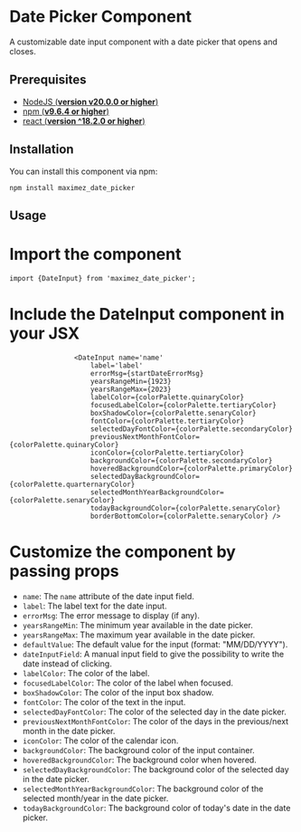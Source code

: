 # Date Picker Component

A customizable date input component with a date picker that opens and closes.

## Prerequisites

- [NodeJS (**version v20.0.0 or higher**)](https://nodejs.org/en/)
- [npm (**v9.6.4 or higher**)](https://www.npmjs.com/)
- [react (**version ^18.2.0 or higher**)](https://react.dev/)

## Installation

You can install this component via npm:

`npm install maximez_date_picker`

## Usage

# Import the component

`import {DateInput} from 'maximez_date_picker';`

# Include the DateInput component in your JSX

```               
                <DateInput name='name'
                    label='label'
                    errorMsg={startDateErrorMsg}
                    yearsRangeMin={1923}
                    yearsRangeMax={2023}
                    labelColor={colorPalette.quinaryColor}
                    focusedLabelColor={colorPalette.tertiaryColor}
                    boxShadowColor={colorPalette.senaryColor}
                    fontColor={colorPalette.tertiaryColor}
                    selectedDayFontColor={colorPalette.secondaryColor}
                    previousNextMonthFontColor={colorPalette.quinaryColor}
                    iconColor={colorPalette.tertiaryColor}
                    backgroundColor={colorPalette.secondaryColor}
                    hoveredBackgroundColor={colorPalette.primaryColor}
                    selectedDayBackgroundColor={colorPalette.quarternaryColor}
                    selectedMonthYearBackgroundColor={colorPalette.senaryColor}
                    todayBackgroundColor={colorPalette.senaryColor}
                    borderBottomColor={colorPalette.senaryColor} />
```

# Customize the component by passing props

- `name`: The `name` attribute of the date input field.
- `label`: The label text for the date input.
- `errorMsg`: The error message to display (if any).
- `yearsRangeMin`: The minimum year available in the date picker.
- `yearsRangeMax`: The maximum year available in the date picker.
- `defaultValue`: The default value for the input (format: "MM/DD/YYYY").
- `dateInputField`: A manual input field to give the possibility to write the date instead of clicking.
- `labelColor`: The color of the label.
- `focusedLabelColor`: The color of the label when focused.
- `boxShadowColor`: The color of the input box shadow.
- `fontColor`: The color of the text in the input.
- `selectedDayFontColor`: The color of the selected day in the date picker.
- `previousNextMonthFontColor`: The color of the days in the previous/next month in the date picker.
- `iconColor`: The color of the calendar icon.
- `backgroundColor`: The background color of the input container.
- `hoveredBackgroundColor`: The background color when hovered.
- `selectedDayBackgroundColor`: The background color of the selected day in the date picker.
- `selectedMonthYearBackgroundColor`: The background color of the selected month/year in the date picker.
- `todayBackgroundColor`: The background color of today's date in the date picker.
